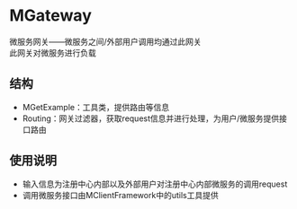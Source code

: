 # MGateway
微服务网关——微服务之间/外部用户调用均通过此网关  
此网关对微服务进行负载
## 结构
- MGetExample：工具类，提供路由等信息
- Routing：网关过滤器，获取request信息并进行处理，为用户/微服务提供接口路由
## 使用说明
- 输入信息为注册中心内部以及外部用户对注册中心内部微服务的调用request
- 调用微服务接口由MClientFramework中的utils工具提供